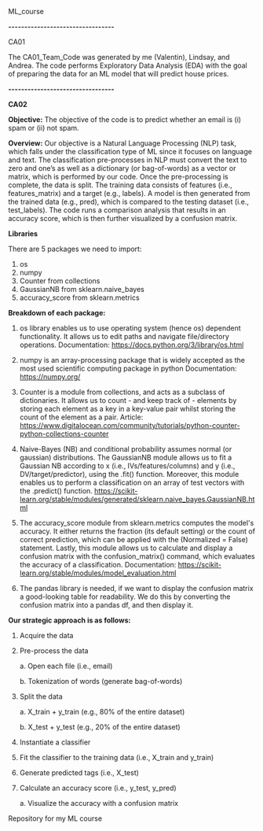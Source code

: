 ML_course

**---------------------------------**

CA01

The CA01_Team_Code was generated by me (Valentin), Lindsay, and Andrea.
The code performs Exploratory Data Analysis (EDA) with the goal of preparing the data for an ML model that will predict house prices.

**---------------------------------**

**CA02**

**Objective:** The objective of the code is to predict whether an email is (i) spam or (ii) not spam.

**Overview:** Our objective is a Natural Language Processing (NLP) task, which falls under the classification type of ML since it focuses on language and text. The classification pre-processes in NLP must convert the text to zero and one’s as well as a dictionary (or bag-of-words) as a vector or matrix, which is performed by our code. Once the pre-processing is complete, the data is split. The training data consists of features (i.e., features_matrix) and a target (e.g., labels). A model is then generated from the trained data (e.g., pred), which is compared to the testing dataset (i.e., test_labels). The code runs a comparison analysis that results in an accuracy score, which is then further visualized by a confusion matrix.

**Libraries**

There are 5 packages we need to import:
1. os
2. numpy
3. Counter from collections
4. GaussianNB from sklearn.naive_bayes
5. accuracy_score from sklearn.metrics

**Breakdown of each package:**
1. os library enables us to use operating system (hence os) dependent functionality. It allows us to edit paths and navigate file/directory operations.
    Documentation: https://docs.python.org/3/library/os.html

2. numpy is an array-processing package that is widely accepted as the most used scientific computing package in python
    Documentation: https://numpy.org/
    
3. Counter is a module from collections, and acts as a subclass of dictionaries. It allows us to count - and keep track of - elements by storing each element as a key in a key-value pair whilst storing the count of the element as a pair.
    Article: https://www.digitalocean.com/community/tutorials/python-counter-python-collections-counter
    
4. Naive-Bayes (NB) and conditional probability assumes normal (or gaussian) distributions. The GaussianNB module allows us to fit a Gaussian NB according to x (i.e., IVs/features/columns) and y (i.e., DV/target/predictor), using the .fit() function. Moreover, this module enables us to perform a classification on an array of test vectors with the .predict() function.
    https://scikit-learn.org/stable/modules/generated/sklearn.naive_bayes.GaussianNB.html
    
5. The accuracy_score module from sklearn.metrics computes the model's accuracy. It either returns the fraction (its default setting) or the count of correct prediction, which can be applied with the (Normalized = False) statement. Lastly, this module allows us to calculate and display a confusion matrix with the confusion_matrix() command, which evaluates the accuracy of a classification.
    Documentation: https://scikit-learn.org/stable/modules/model_evaluation.html

6. The pandas library is needed, if we want to display the confusion matrix a good-looking table for readability. We do this by converting the confusion matrix into a pandas df, and then display it.

**Our strategic approach is as follows:**
1.	Acquire the data
2.	Pre-process the data

    a.	Open each file (i.e., email)

    b.	Tokenization of words (generate bag-of-words)

3.	Split the data

    a.	X_train + y_train (e.g., 80% of the entire dataset)

    b.	X_test + y_test (e.g., 20% of the entire dataset)

4.	Instantiate a classifier
5.	Fit the classifier to the training data (i.e., X_train and y_train)
6.	Generate predicted tags (i.e., X_test)
7.	Calculate an accuracy score (i.e., y_test, y_pred)

    a.	Visualize the accuracy with a confusion matrix 


Repository for my ML course
